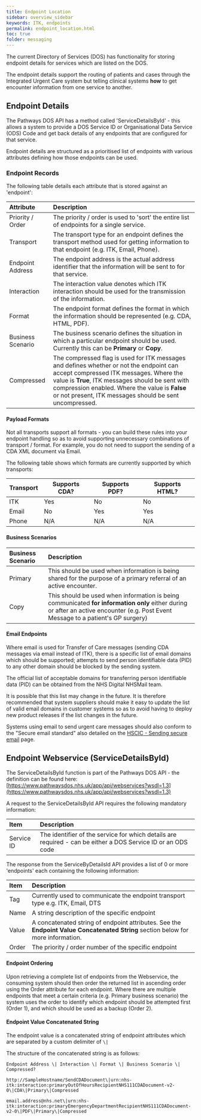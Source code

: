 ```yaml
---
title: Endpoint Location
sidebar: overview_sidebar
keywords: ITK, endpoints
permalink: endpoint_location.html
toc: true
folder: messaging
---
```


The current Directory of Services (DOS) has functionality for storing endpoint details for services which are listed on the DOS.

The endpoint details support the routing of patients and cases through the Integrated Urgent Care system but telling clinical systems **how** to get encounter information from one service to another.



## Endpoint Details

The Pathways DOS API has a method called 'ServiceDetailsById' - this allows a system to provide a DOS Service ID or Organisational Data Service (ODS) Code and get back details of any endpoints that are configured for that service.

Endpoint details are structured as a prioritised list of endpoints with various attributes defining how those endpoints can be used.

### Endpoint Records

The following table details each attribute that is stored against an 'endpoint':

| Attribute         | Description                              |
| :---------------- | :--------------------------------------- |
| Priority / Order  | The priority / order is used to 'sort' the entire list of endpoints for a single service. |
| Transport         | The transport type for an endpoint defines the transport method used for getting information to that endpoint (e.g. ITK, Email, Phone). |
| Endpoint Address  | The endpoint address is the actual address identifier that the information will be sent to for that service. |
| Interaction       | The interaction value denotes which ITK interaction should be used for the transmission of the information. |
| Format            | The endpoint format defines the format in which the information should be represented (e.g. CDA, HTML, PDF). |
| Business Scenario | The business scenario defines the situation in which a particular endpoint should be used. Currently this can be **Primary** or **Copy**. |
| Compressed        | The compressed flag is used for ITK messages and defines whether or not the endpoint can accept compressed ITK messages. Where the value is **True**, ITK messages should be sent with compression enabled. Where the value is **False** or not present, ITK messages should be sent uncompressed. |

#### Payload Formats

Not all transports support all formats - you can build these rules into your endpoint handling so as to avoid supporting unnecessary combinations of transport / format. For example, you do not need to support the sending of a CDA XML document via Email.

The following table shows which formats are currently supported by which transports:

| Transport | Supports CDA? | Supports PDF? | Supports HTML? |
| --------- | ------------- | ------------- | -------------- |
| ITK       | Yes           | No            | No             |
| Email     | No            | Yes           | Yes            |
| Phone     | N/A           | N/A           | N/A            |



#### Business Scenarios

| Business Scenario | Description                              |
| :---------------- | :--------------------------------------- |
| Primary           | This should be used when information is being shared for the purpose of a primary referral of an active encounter. |
| Copy              | This should be used when information is being communicated **for information only** either during or after an active encounter (e.g. Post Event Message to a patient's GP surgery) |



#### Email Endpoints

Where email is used for Transfer of Care messages (sending CDA messages via email instead of ITK), there is a specific list of email domains which should be supported; attempts to send person identifiable data (PID) to any other domain should be blocked by the sending system.

The official list of acceptable domains for transferring person identifiable data (PID) can be obtained from the NHS Digital NHSMail team.

It is possible that this list may change in the future. It is therefore recommended that system suppliers should make it easy to update the list of valid email domains in customer systems so as to avoid having to deploy new product releases if the list changes in the future.

Systems using email to send urgent care messages should also conform to the "Secure email standard" also detailed on the [HSCIC - Sending secure email](https://digital.nhs.uk/services/nhsmail/the-secure-email-standard) page.



## Endpoint Webservice (ServiceDetailsById)

The ServiceDetailsById function is part of the Pathways DOS API - the definition can be found here: [https://www.pathwaysdos.nhs.uk/app/api/webservices?wsdl=1.3](https://www.pathwaysdos.nhs.uk/app/api/webservices?wsdl=1.3)



A request to the ServiceDetailsById API requires the following mandatory information:

| Item       | Description                              |
| :--------- | :--------------------------------------- |
| Service ID | The identifier of the service for which details are required - can be either a DOS Service ID or an ODS code |



The response from the ServiceByDetailsId API provides a list of 0 or more 'endpoints' each containing the following information:

| Item  | Description                              |
| :---- | :--------------------------------------- |
| Tag   | Currently used to communicate the endpoint transport type e.g. ITK, Email, DTS |
| Name  | A string description of the specific endpoint |
| Value | A concatenated string of endpoint attributes. See the **Endpoint Value Concatenated String** section below for more information. |
| Order | The priority / order number of the specific endpoint |



#### Endpoint Ordering

Upon retrieving a complete list of endpoints from the Webservice, the consuming system should then order the returned list in ascending order using the Order attribute for each endpoint. Where there are multiple endpoints that meet a certain criteria (e.g. Primary business scenario) the system uses the order to identify which endpoint should be attempted first (Order 1), and which should be used as a backup (Order 2).



#### Endpoint Value Concatenated String

The endpoint value is a concatenated string of endpoint attributes which are separated by a custom delimiter of `\|`

The structure of the concatenated string is as follows:

```
Endpoint Address \| Interaction \| Format \| Business Scenario \| Compressed?

http://SampleHostname/SendCDADocument\|urn:nhs-itk:interaction:primaryOutOfHoursRecipientNHS111CDADocument-v2-0\|CDA\|Primary\|Compressed

email.address@nhs.net\|urn:nhs-itk:interaction:primaryEmergencyDepartmentRecipientNHS111CDADocument-v2-0\|PDF\|Primary\|Compressed
```
